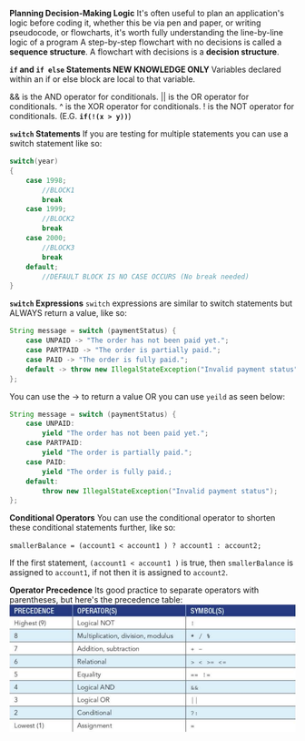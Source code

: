 **Planning Decision-Making Logic**
It's often useful to plan an application's logic before coding it, whether this be via pen and paper, or writing pseudocode, or flowcharts, it's worth fully understanding the line-by-line logic of a program
A step-by-step flowchart with no decisions is called a **sequence structure**. A flowchart with decisions is a **decision structure**.

**`if` and `if else` Statements NEW KNOWLEDGE ONLY**
Variables declared within an if or else block are local to that variable.

&& is the AND operator for conditionals.
|| is the OR operator for conditionals.
^ is the XOR operator for conditionals.
! is the NOT operator for conditionals. (E.G.  **`if(!(x > y))`**)

**`switch` Statements**
If you are testing for multiple statements you can use a switch statement like so:
```java
switch(year)
{
	case 1998;
		//BLOCK1
		break
	case 1999;
		//BLOCK2
		break
	case 2000;
		//BLOCK3
		break
	default;
		//DEFAULT BLOCK IS NO CASE OCCURS (No break needed)
}
```

**`switch` Expressions**
`switch` expressions are similar to switch statements but ALWAYS return a value, like so:
```java
String message = switch (paymentStatus) {
	case UNPAID -> "The order has not been paid yet.";
	case PARTPAID -> "The order is partially paid.";
	case PAID -> "The order is fully paid.";
	default -> throw new IllegalStateException("Invalid payment status");
};
```
You can use the -> to return a value OR you can use `yeild` as seen below:
```java
String message = switch (paymentStatus) {
    case UNPAID:
        yield "The order has not been paid yet.";
    case PARTPAID:
        yield "The order is partially paid.";
    case PAID:
        yield "The order is fully paid.;
    default:
        throw new IllegalStateException("Invalid payment status");
};
```

**Conditional Operators**
You can use the conditional operator to shorten these conditional statements further, like so:

`smallerBalance = (account1 < account1 ) ? account1 : account2;`

If the first statement, `(account1 < account1 )` is true, then `smallerBalance` is assigned to `account1`, if not then it is assigned to `account2`.

**Operator Precedence**
Its good practice to separate operators with parentheses, but here's the precedence table:
![](Images/chrome_CP9JIyvSzF.png)

